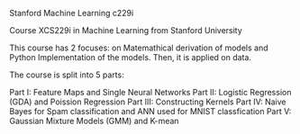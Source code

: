 Stanford Machine Learning c229i


Course XCS229i in Machine Learning from Stanford University

This course has 2 focuses: on Matemathical derivation of models and Python Implementation of the models. Then, it is applied on data.

The course is split into 5 parts:

Part I: Feature Maps and Single Neural Networks
Part II: Logistic Regression (GDA) and Poission Regression
Part III: Constructing Kernels
Part IV: Naive Bayes for Spam classification and ANN used for MNIST classfication
Part V: Gaussian Mixture Models (GMM) and K-mean

